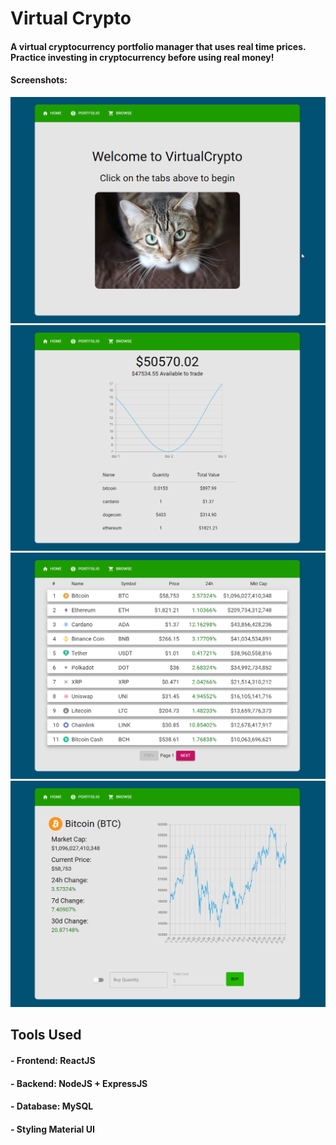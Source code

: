 # Virtual Crypto

#### A virtual cryptocurrency portfolio manager that uses real time prices. Practice investing in cryptocurrency before using real money!

#### Screenshots:

![Alt text](screenshots/1.PNG)
![Alt text](screenshots/2.PNG)
![Alt text](screenshots/3.PNG)
![Alt text](screenshots/4.PNG)

## Tools Used
#### - Frontend: ReactJS
#### - Backend: NodeJS + ExpressJS
#### - Database: MySQL
#### - Styling Material UI
